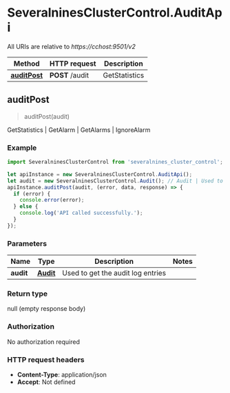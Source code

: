 # SeveralninesClusterControl.AuditApi

All URIs are relative to *https://cchost:9501/v2*

Method | HTTP request | Description
------------- | ------------- | -------------
[**auditPost**](AuditApi.md#auditPost) | **POST** /audit | GetStatistics | GetAlarm | GetAlarms | IgnoreAlarm



## auditPost

> auditPost(audit)

GetStatistics | GetAlarm | GetAlarms | IgnoreAlarm

### Example

```javascript
import SeveralninesClusterControl from 'severalnines_cluster_control';

let apiInstance = new SeveralninesClusterControl.AuditApi();
let audit = new SeveralninesClusterControl.Audit(); // Audit | Used to get the audit log entries
apiInstance.auditPost(audit, (error, data, response) => {
  if (error) {
    console.error(error);
  } else {
    console.log('API called successfully.');
  }
});
```

### Parameters


Name | Type | Description  | Notes
------------- | ------------- | ------------- | -------------
 **audit** | [**Audit**](Audit.md)| Used to get the audit log entries | 

### Return type

null (empty response body)

### Authorization

No authorization required

### HTTP request headers

- **Content-Type**: application/json
- **Accept**: Not defined

